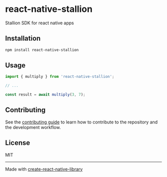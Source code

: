 # react-native-stallion

Stallion SDK for react native apps

## Installation

```sh
npm install react-native-stallion
```

## Usage

```js
import { multiply } from 'react-native-stallion';

// ...

const result = await multiply(3, 7);
```

## Contributing

See the [contributing guide](CONTRIBUTING.md) to learn how to contribute to the repository and the development workflow.

## License

MIT

---

Made with [create-react-native-library](https://github.com/callstack/react-native-builder-bob)
